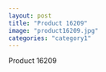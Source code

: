 ```yaml
---
layout: post
title: "Product 16209"
image: "product16209.jpg"
categories: "category1"
---
```

Product 16209
